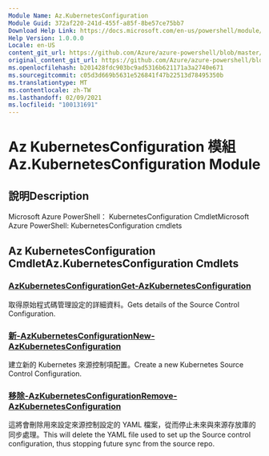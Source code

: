 ```yaml
---
Module Name: Az.KubernetesConfiguration
Module Guid: 372af220-241d-455f-a85f-8be57ce75bb7
Download Help Link: https://docs.microsoft.com/en-us/powershell/module/az.kubernetesconfiguration
Help Version: 1.0.0.0
Locale: en-US
content_git_url: https://github.com/Azure/azure-powershell/blob/master/src/KubernetesConfiguration/help/Az.KubernetesConfiguration.md
original_content_git_url: https://github.com/Azure/azure-powershell/blob/master/src/KubernetesConfiguration/help/Az.KubernetesConfiguration.md
ms.openlocfilehash: b201428fdc903bc9ad5316b621171a3a2740e671
ms.sourcegitcommit: c05d3d669b5631e526841f47b22513d78495350b
ms.translationtype: MT
ms.contentlocale: zh-TW
ms.lasthandoff: 02/09/2021
ms.locfileid: "100131691"
---
```

# <span data-ttu-id="35969-101">Az KubernetesConfiguration 模組</span><span class="sxs-lookup"><span data-stu-id="35969-101">Az.KubernetesConfiguration Module</span></span>
## <span data-ttu-id="35969-102">說明</span><span class="sxs-lookup"><span data-stu-id="35969-102">Description</span></span>
<span data-ttu-id="35969-103">Microsoft Azure PowerShell： KubernetesConfiguration Cmdlet</span><span class="sxs-lookup"><span data-stu-id="35969-103">Microsoft Azure PowerShell: KubernetesConfiguration cmdlets</span></span>

## <span data-ttu-id="35969-104">Az KubernetesConfiguration Cmdlet</span><span class="sxs-lookup"><span data-stu-id="35969-104">Az.KubernetesConfiguration Cmdlets</span></span>
### [<span data-ttu-id="35969-105">AzKubernetesConfiguration</span><span class="sxs-lookup"><span data-stu-id="35969-105">Get-AzKubernetesConfiguration</span></span>](Get-AzKubernetesConfiguration.md)
<span data-ttu-id="35969-106">取得原始程式碼管理設定的詳細資料。</span><span class="sxs-lookup"><span data-stu-id="35969-106">Gets details of the Source Control Configuration.</span></span>

### [<span data-ttu-id="35969-107">新-AzKubernetesConfiguration</span><span class="sxs-lookup"><span data-stu-id="35969-107">New-AzKubernetesConfiguration</span></span>](New-AzKubernetesConfiguration.md)
<span data-ttu-id="35969-108">建立新的 Kubernetes 來源控制項配置。</span><span class="sxs-lookup"><span data-stu-id="35969-108">Create a new Kubernetes Source Control Configuration.</span></span>

### [<span data-ttu-id="35969-109">移除-AzKubernetesConfiguration</span><span class="sxs-lookup"><span data-stu-id="35969-109">Remove-AzKubernetesConfiguration</span></span>](Remove-AzKubernetesConfiguration.md)
<span data-ttu-id="35969-110">這將會刪除用來設定來源控制設定的 YAML 檔案，從而停止未來與來源存放庫的同步處理。</span><span class="sxs-lookup"><span data-stu-id="35969-110">This will delete the YAML file used to set up the Source control configuration, thus stopping future sync from the source repo.</span></span>

